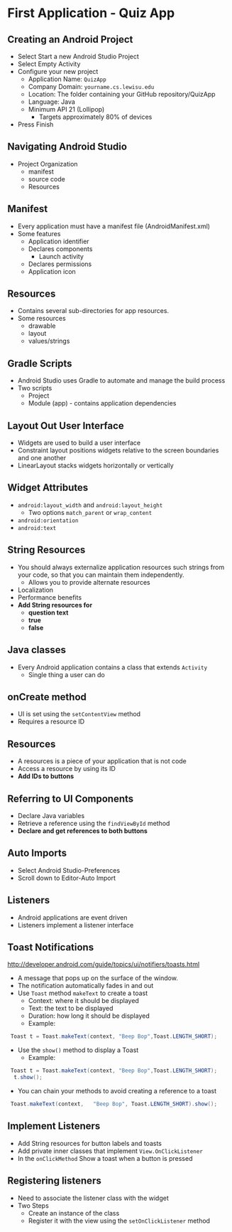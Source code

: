 # First Application - Quiz App

## Creating an Android Project
- Select Start a new Android Studio Project
- Select Empty Activity
- Configure your new project
  - Application Name:  `QuizApp`
  - Company Domain: `yourname.cs.lewisu.edu`
  - Location: The folder containing your GitHub repository/QuizApp
  - Language: Java
  - Minimum API 21 (Lollipop)
    - Targets approximately 80% of devices
- Press Finish

## Navigating Android Studio
- Project Organization
  - manifest
  - source code
  - Resources

## Manifest
- Every application must have a manifest file (AndroidManifest.xml)
- Some features
  - Application identifier
  - Declares components
    - Launch activity
  - Declares permissions
  - Application icon

## Resources
- Contains several sub-directories for app resources.
- Some resources
    - drawable
    - layout
    - values/strings


## Gradle Scripts
- Android Studio uses Gradle to automate and manage the build process
- Two scripts
  - Project
  - Module (app) - contains application dependencies

## Layout Out User Interface
- Widgets are used to build a user interface
- Constraint layout positions widgets relative to the screen boundaries and one another
- LinearLayout stacks widgets horizontally or vertically

## Widget Attributes
- `android:layout_width` and `android:layout_height`
  - Two options `match_parent` or `wrap_content`
- `android:orientation`
- `android:text`

## String Resources
- You should always externalize application resources such strings from your code, so that you can maintain them independently.
  - Allows you to provide alternate resources
- Localization
- Performance benefits
- **Add String resources for**
  - **question text**
  - **true**
  - **false**

## Java classes
- Every Android application contains a class that extends `Activity`
  - Single thing a user can do

## onCreate method
- UI is set using the `setContentView` method
- Requires a resource ID

## Resources
- A resources is a piece of your application that is not code
- Access a resource by using its ID
- **Add IDs to buttons**

## Referring to UI Components
- Declare Java variables
- Retrieve a reference using the `findViewById` method
- **Declare and get references to both buttons**

## Auto Imports
- Select Android Studio-Preferences
- Scroll down to Editor-Auto Import


## Listeners
- Android applications are event driven
- Listeners implement a listener interface

## Toast Notifications
http://developer.android.com/guide/topics/ui/notifiers/toasts.html
- A message that pops up on the surface of the window.
- The notification automatically fades in and out
- Use `Toast` method `makeText` to create a toast
  - Context:  where it should be displayed
  - Text:  the text to be displayed
  - Duration:  how long it should be displayed
  - Example:

```java
 Toast t = Toast.makeText(context, "Beep Bop",Toast.LENGTH_SHORT);
```
- Use the `show()` method to display a Toast
  - Example:

```java
 Toast t = Toast.makeText(context, "Beep Bop",Toast.LENGTH_SHORT); 
  t.show();
```

- You can chain your methods to avoid creating a reference to a toast

```java
 Toast.makeText(context,   "Beep Bop", Toast.LENGTH_SHORT).show(); 
```

## Implement Listeners
- Add String resources for button labels and toasts
- Add private inner classes that implement `View.OnClickListener`
- In the `onClickMethod` Show a toast when a button is pressed

## Registering listeners
- Need to associate the listener class with the widget
- Two Steps
  - Create an instance of the class
  - Register it with the view using the `setOnClickListener` method 
